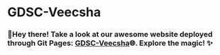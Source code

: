 # GDSC-Veecsha
<h3>🚀Hey there! Take a look at our awesome website deployed through Git Pages: <a href="https://saketh-reddy-bejadi.github.io/GDSC-Veecsha/" >GDSC-Veecsha</a>🌐. Explore the magic! ✨</h3>
